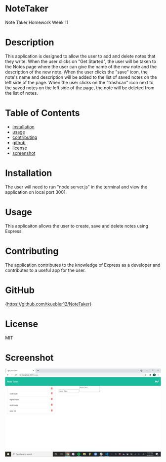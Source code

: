 # NoteTaker

Note Taker Homework Week 11

# Description

This application is designed to allow the user to add and delete notes that they write.
When the user clicks on "Get Started", the user will be taken to the Notes page where the user
can give the name of the new note and the description of the new note.
When the user clicks the "save" icon, the note's name and description will be added to the list of 
saved notes on the left side of the page.
When the user clicks on the "trashcan" icon next to the saved notes on the left side of the page,
the note will be deleted from the list of notes.

# Table of Contents

* [installation](#installation)
* [usage](#usage)
* [contributing](#contributing)
* [github](#github)
* [license](#license)
* [screenshot](#screenshot)

# Installation

The user will need to run "node server.js" in the terminal and view the application on local port 3001.

# Usage

This applicaiton allows the user to create, save and delete notes using Express.

# Contributing

The application contributes to the knowledge of Express as a developer and contributes to a useful app
for the user.

# GitHub

{https://github.com/tkuebler12/NoteTaker}

# License

MIT

# Screenshot

![Screenshot of Deployed App](./images/ScreenshotofDeployedNoteTaker.png)